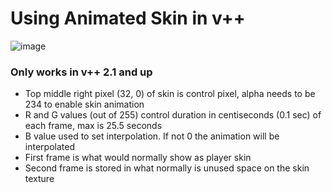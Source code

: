 # Using Animated Skin in v++

![image](https://user-images.githubusercontent.com/16228717/144769111-1c8a8a03-cba8-4181-90c2-124b877780e5.png)

### Only works in v++ 2.1 and up
- Top middle right pixel (32, 0) of skin is control pixel, alpha needs to be 234 to enable skin animation
- R and G values (out of 255) control duration in centiseconds (0.1 sec) of each frame, max is 25.5 seconds
- B value used to set interpolation. If not 0 the animation will be interpolated
- First frame is what would normally show as player skin
- Second frame is stored in what normally is unused space on the skin texture
